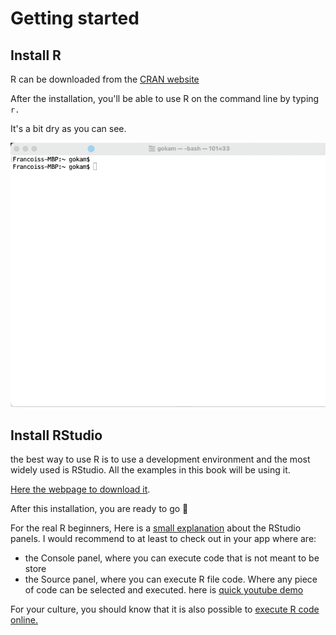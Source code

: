 # Getting started

## Install R 

R can be downloaded from the [CRAN website](https://cran.r-project.org/)

After the installation, you'll be able to use R on the command line by typing `r.`

It's a bit dry as you can see.

![Using R in the Mac OS Terminal](.gitbook/assets/zcnnht77ss.gif)

## Install  RStudio

the best way to use R is to use a development environment and the most widely used is RStudio. All the examples in this book will be using it.

[Here the webpage to download it](https://www.rstudio.com/products/rstudio/download/).

After this installation, you are ready to go 🙌

For the real R beginners, Here is a [small explanation](https://bookdown.org/ndphillips/YaRrr/the-four-rstudio-windows.html) about the RStudio panels. I would recommend to at least to check out in your app where are:

* the Console panel, where you can execute code that is not meant to be store 
* the Source panel, where you can execute R file code. Where any piece of code can be selected and executed. here is [quick youtube demo](https://www.youtube.com/watch?v=MGHjnpj46IU&t=181s)

For your culture, you should know that it is also possible to [execute R code online.](ressources/execute-r-code-online.md)



